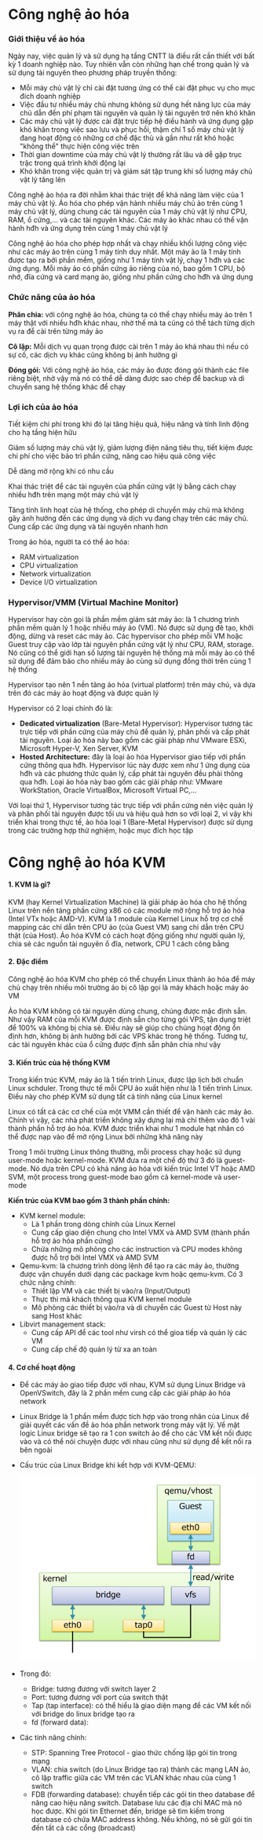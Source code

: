 # Công nghệ ảo hóa

### Giới thiệu về ảo hóa

Ngày nay, việc quản lý và sử dụng hạ tầng CNTT là điều rất cần thiết với bất kỳ 1 doanh nghiệp nào. Tuy nhiên vẫn còn những hạn chế trong quản lý và sử dụng tài nguyên theo phương pháp truyền thống:
    
- Mỗi máy chủ vật lý chỉ cài đặt tương ứng có thể cài đặt phục vụ cho mục đích doanh nghiệp
- Việc đầu tư nhiều máy chủ nhưng không sử dụng hết năng lực của máy chủ dẫn đến phí phạm tài nguyên và quản lý tài nguyên trở nên khó khăn
- Các máy chủ vật lý được cài đặt trực tiếp hệ điều hành và ứng dụng gặp khó khăn trong việc sao lưu và phục hồi, thậm chí 1 số máy chủ vật lý đang hoạt động có những cơ chế đặc thù và gần như rất khó hoặc "không thể" thực hiện công việc trên
- Thời gian downtime của máy chủ vật lý thường rất lâu và dễ gặp trục trặc trong quá trình khởi động lại
- Khó khăn trong việc quản trị và giám sát tập trung khi số lượng máy chủ vật lý tăng lên

Công nghệ ảo hóa ra đời nhằm khai thác triệt để khả năng làm việc của 1 máy chủ vật lý. Ảo hóa cho phép vận hành nhiều máy chủ ảo trên cùng 1 máy chủ vật lý, dùng chung các tài nguyên của 1 máy chủ vật lý như CPU, RAM, ổ cứng,... và các tài nguyên khác. Các máy ảo khác nhau có thể vận hành hđh và ứng dụng trên cùng 1 máy chủ vật lý

Công nghệ ảo hóa cho phép hợp nhất và chạy nhiều khối lượng công việc như các máy ảo trên cùng 1 máy tính duy nhất. Một máy ảo là 1 máy tính được tạo ra bởi phần mềm, giống như 1 máy tính vật lý, chạy 1 hđh và các ứng dụng. Mỗi máy ảo có phần cứng ảo riêng của nó, bao gồm 1 CPU, bộ nhớ, đĩa cứng và card mạng ảo, giống như phần cứng cho hđh và ứng dụng

### Chức năng của ảo hóa

**Phân chia:** với công nghệ ảo hóa, chúng ta có thể chạy nhiều máy ảo trên 1 máy thật với nhiều hđh khác nhau, nhờ thế mà ta cũng có thể tách từng dịch vụ ra để cài trên từng máy ảo

**Cô lập:** Mỗi dịch vụ quan trọng được cài trên 1 máy ảo khá nhau thì nếu có sự cố, các dịch vụ khác cũng không bị ảnh hưởng gì

**Đóng gói:** Với công nghệ ảo hóa, các máy ảo được đóng gói thành các file riêng biệt, nhờ vậy mà nó có thể dễ dàng được sao chép để backup và di chuyển sang hệ thống khác để chạy

### Lợi ích của ảo hóa

Tiết kiệm chi phí trong khi đó lại tăng hiệu quả, hiệu năng và tính linh động cho hạ tầng hiện hữu

Giảm số lượng máy chủ vật lý, giảm lượng điện năng tiêu thụ, tiết kiệm được chi phí cho việc bảo trì phần cứng, nâng cao hiệu quả công việc

Dễ dàng mở rộng khi có nhu cầu

Khai thác triệt để các tài nguyên của phần cứng vật lý bằng cách chạy nhiều hđh trên mạng một máy chủ vật lý

Tăng tính linh hoạt của hệ thống, cho phép di chuyển máy chủ mà không gây ảnh hưởng đến các ứng dụng và dịch vụ đang chạy trên các máy chủ. Cung cấp các ứng dụng và tài nguyên nhanh hơn

Trong ảo hóa, người ta có thể ảo hóa:

- RAM virtualization
- CPU virtualization
- Network virtualization
- Device I/O virtualization

### Hypervisor/VMM (Virtual Machine Monitor)

Hypervisor hay còn gọi là phần mềm giám sát máy ảo: là 1 chương trình phần mềm quản lý 1 hoặc nhiều máy ảo (VM). Nó được sử dụng đê tạo, khởi động, dừng và reset các máy ảo. Các hypervisor cho phép mỗi VM hoặc Guest truy cập vào lớp tài nguyên phần cứng vật lý như CPU, RAM, storage. Nó cũng có thể giới hạn số lượng tài nguyên hệ thống mà mỗi máy ảo có thể sử dụng để đảm bảo cho nhiều máy ảo cùng sử dụng đồng thời trên cùng 1 hệ thống

Hypervisor tạo nên 1 nền tảng ảo hóa (virtual platform) trên máy chủ, và dựa trên đó các máy ảo hoạt động và được quản lý

Hypervisor có 2 loại chính đó là:

- **Dedicated virtualization** (Bare-Metal Hypervisor): Hypervisor tương tác trực tiếp với phần cứng của máy chủ để quản lý, phân phối và cấp phát tài nguyên. Loại ảo hóa này bao gồm các giải pháp như VMware ESXi, Microsoft Hyper-V, Xen Server, KVM
- **Hosted Architecture:** đây là loại ảo hóa Hypervisor giao tiếp với phần cứng thông qua hđh. Hypervisor lúc này được xem như 1 ứng dụng của hđh và các phương thức quản lý, cấp phát tài nguyên đều phải thông qua hđh. Loại ảo hóa này bao gồm các giải pháp như: VMware WorkStation, Oracle VirtualBox, Microsoft Virtual PC,...

Với loại thứ 1, Hypervisor tương tác trực tiếp với phần cứng nên việc quản lý và phân phối tài nguyên được tối ưu và hiệu quả hơn so với loại 2, vì vậy khi triển khai trong thực tế, ảo hóa loại 1 (Bare-Metal Hypervisor) được sử dụng trong các trường hợp thử nghiệm, hoặc mục đích học tập

# Công nghệ ảo hóa KVM

#### 1. KVM là gì?

KVM (hay Kernel Virtualization Machine) là giải pháp ảo hóa cho hệ thống Linux trên nền tảng phần cứng x86 có các module mở rộng hỗ trợ ảo hóa (Intel VTx hoặc AMD-V). KVM là 1 module của Kernel Linux hỗ trợ cơ chế mapping các chỉ dẫn trên CPU ảo (của Guest VM) sang chỉ dẫn trên CPU thật (của Host). Ảo hóa KVM có cách hoạt động giống như người quản lý, chia sẻ các nguồn tài nguyên ổ đĩa, network, CPU 1 cách công bằng


#### 2. Đặc điểm

Công nghệ ảo hóa KVM cho phép có thể chuyển Linux thành ảo hóa để máy chủ chạy trên nhiều môi trường ảo bị cô lập gọi là máy khách hoặc máy ảo VM

Ảo hóa KVM không có tài nguyên dùng chung, chúng được mặc định sẵn. Như vậy RAM của mỗi KVM được định sẵn cho từng gói VPS, tận dụng triệt để 100% và không bị chia sẻ. Điều này sẽ giúp cho chúng hoạt động ổn định hơn, không bị ảnh hưởng bởi các VPS khác trong hệ thống. Tương tự, các tài nguyên khác của ổ cứng được định sẵn phân chia như vậy

#### 3. Kiến trúc của hệ thống KVM

Trong kiến trúc KVM, máy ảo là 1 tiến trình Linux, được lập lịch bởi chuẩn Linux schduler. Trong thực tế mỗi CPU ảo xuất hiện như là 1 tiến trình Linux. Điều này cho phép KVM sử dụng tất cả tính năng của Linux kernel

Linux có tất cả các cơ chế của một VMM cần thiết để vận hành các máy ảo. Chính vì vậy, các nhà phát triển không xây dựng lại mà chỉ thêm vào đó 1 vài thành phần hỗ trợ ảo hóa. KVM được triển khai như 1 module hạt nhân có thể được nạp vào để mở rộng Linux bởi những khả năng này

Trong 1 môi trường Linux thông thường, mỗi process chạy hoặc sử dụng user-mode hoặc kernel-mode. KVM đưa ra một chế độ thứ 3 đó là guest-mode. Nó dựa trên CPU có khả năng ảo hóa với kiến trúc Intel VT hoặc AMD SVM, một process trong guest-mode bao gồm cả kernel-mode và user-mode

**Kiến trúc của KVM bao gồm 3 thành phần chính:**

- KVM kernel module:
    - Là 1 phần trong dòng chính của Linux Kernel
    - Cung cấp giao diện chung cho Intel VMX và AMD SVM (thành phần hỗ trợ ảo hóa phần cứng)
    - Chứa những mô phỏng cho các instruction và CPU modes không được hỗ trợ bởi Intel VMX và AMD SVM
- Qemu-kvm: là chương trình dòng lệnh để tạo ra các máy ảo, thường được vận chuyển dưới dạng các package kvm hoặc qemu-kvm. Có 3 chức năng chính:
    - Thiết lập VM và các thiết bị vào/ra (Input/Output)
    - Thực thi mã khách thông qua KVM kernel module
    - Mô phỏng các thiết bị vào/ra và di chuyển các Guest từ Host này sang Host khác
- Libvirt management stack:
    - Cung cấp API để các tool như virsh có thể gioa tiếp và quản lý các VM
    - Cung cấp chế độ quản lý từ xa an toàn

#### 4. Cơ chế hoạt động

- Để các máy ảo giao tiếp được với nhau, KVM sử dụng Linux Bridge và OpenVSwitch, đây là 2 phần mềm cung cấp các giải pháp ảo hóa network
- Linux Bridge là 1 phần mềm được tích hợp vào trong nhân của Linux để giải quyết các vấn đề ảo hóa phần network trong máy vật lý. Về mặt logic Linux bridge sẽ tạo ra 1 con switch ảo để cho các VM kết nối được vào và có thể nói chuyện được với nhau cũng như sử dụng để kết nối ra bên ngoài
- Cấu trúc của Linux Bridge khi kết hợp với KVM-QEMU:

  <img src="kvmimages/kientruc.png">

- Trong đó:
    - Bridge: tương đương với switch layer 2
    - Port: tương đương với port của switch thật
    - Tap (tap interface): có thể hiểu là giao diện mạng để các VM kết nối với bridge do linux bridge tạo ra
    - fd (forward data): 
- Các tính năng chính:
    - STP: Spanning Tree Protocol - giao thức chống lặp gói tin trong mạng
    - VLAN: chia switch (do Linux Bridge tạo ra) thành các mạng LAN ảo, cô lập traffic giữa các VM trên các VLAN khác nhau của cùng 1 switch
    - FDB (forwarding database): chuyển tiếp các gói tin theo database để nâng cao hiệu năng switch. Database lưu các địa chỉ MAC mà nó học được. Khi gói tin Ethernet đến, bridge sẽ tìm kiếm trong database có chứa MAC address không. Nếu không, nó sẽ gửi gói tin đến tất cả các cổng (broadcast)

